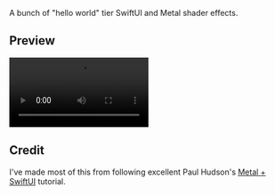 A bunch of "hello world" tier SwiftUI and Metal shader effects.

## Preview

<video src="https://github.com/user-attachments/assets/cb401e0c-29ba-41df-926d-8d02283726c3" width="250"></video>

## Credit

I've made most of this from following excellent Paul Hudson's [Metal + SwiftUI](https://www.youtube.com/watch?v=EgzWwgRpUuw) tutorial.

